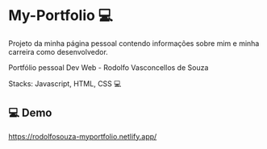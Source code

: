 # My-Portfolio 💻
Projeto da minha página pessoal contendo informações sobre mim e minha carreira como desenvolvedor.

Portfólio pessoal Dev Web - Rodolfo Vasconcellos de Souza

Stacks: Javascript, HTML, CSS
💻


## 💻 Demo

https://rodolfosouza-myportfolio.netlify.app/
